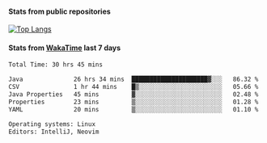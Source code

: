#### Stats from public repositories

[![Top Langs](https://github-readme-stats.vercel.app/api/top-langs/?username=hyoghurt&layout=compact&exclude_repo=multiserver,docker_compose&langs_count=6)](https://github.com/anuraghazra/github-readme-stats)

#### Stats from [WakaTime](https://wakatime.com/@hyoghurt) last 7 days
<!--START_SECTION:waka-->

```txt
Total Time: 30 hrs 45 mins

Java              26 hrs 34 mins  █████████████████████▓░░░   86.32 %
CSV               1 hr 44 mins    █▒░░░░░░░░░░░░░░░░░░░░░░░   05.66 %
Java Properties   45 mins         ▓░░░░░░░░░░░░░░░░░░░░░░░░   02.48 %
Properties        23 mins         ▒░░░░░░░░░░░░░░░░░░░░░░░░   01.28 %
YAML              20 mins         ▒░░░░░░░░░░░░░░░░░░░░░░░░   01.10 %

Operating systems: Linux
Editors: IntelliJ, Neovim
```

<!--END_SECTION:waka-->
